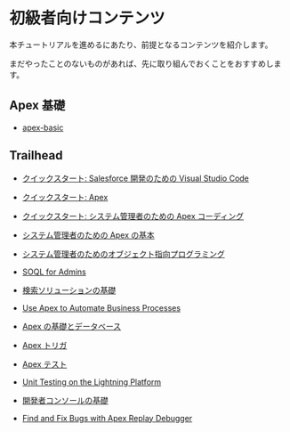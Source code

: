 # 初級者向けコンテンツ

本チュートリアルを進めるにあたり、前提となるコンテンツを紹介します。

まだやったことのないものがあれば、先に取り組んでおくことをおすすめします。

## Apex 基礎

- [apex-basic](https://takahitomiyamoto.github.io/apex-basic/)

## Trailhead

- [クイックスタート: Salesforce 開発のための Visual Studio Code](https://trailhead.salesforce.com/ja/content/learn/projects/quickstart-vscode-salesforce)

- [クイックスタート: Apex](https://trailhead.salesforce.com/ja/content/learn/projects/quickstart-apex)

- [クイックスタート: システム管理者のための Apex コーディング](https://trailhead.salesforce.com/ja/content/learn/projects/quick-start-apex-coding-for-admins)

- [システム管理者のための Apex の基本](https://trailhead.salesforce.com/ja/content/learn/modules/apex-basics-for-admins)

- [システム管理者のためのオブジェクト指向プログラミング](https://trailhead.salesforce.com/ja/content/learn/modules/object-oriented-programming-for-admins)

- [SOQL for Admins](https://trailhead.salesforce.com/ja/content/learn/modules/soql-for-admins)

- [検索ソリューションの基礎](https://trailhead.salesforce.com/ja/content/learn/modules/search_solution_basics)

- [Use Apex to Automate Business Processes](https://trailhead.salesforce.com/ja/content/learn/projects/use-apex-to-automate-business-processes)

- [Apex の基礎とデータベース](https://trailhead.salesforce.com/ja/content/learn/modules/apex_database)

- [Apex トリガ](https://trailhead.salesforce.com/ja/content/learn/modules/apex_triggers)

- [Apex テスト](https://trailhead.salesforce.com/ja/content/learn/modules/apex_testing)

- [Unit Testing on the Lightning Platform](https://trailhead.salesforce.com/ja/content/learn/modules/unit-testing-on-the-lightning-platform)

- [開発者コンソールの基礎](https://trailhead.salesforce.com/ja/content/learn/modules/developer_console)

- [Find and Fix Bugs with Apex Replay Debugger](https://trailhead.salesforce.com/ja/content/learn/projects/find-and-fix-bugs-with-apex-replay-debugger)
